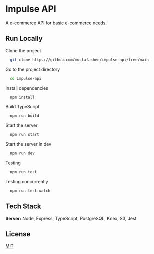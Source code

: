 
# Impulse API

A e-commerce API for basic e-commerce needs.


## Run Locally

Clone the project

```bash
  git clone https://github.com/mustafashen/impulse-api/tree/main
```

Go to the project directory

```bash
  cd impulse-api
```

Install dependencies

```bash
  npm install
```
Build TypeScript

```bash
  npm run build
```
Start the server

```bash
  npm run start
```

Start the server in dev

```bash
  npm run dev
```

Testing

```bash
  npm run test
```

Testing concurrently

```bash
  npm run test:watch
```

## Tech Stack

**Server:** Node, Express, TypeScript, PostgreSQL, Knex, S3, Jest


## License

[MIT](https://choosealicense.com/licenses/mit/)

